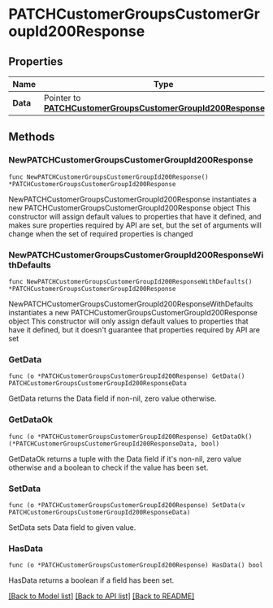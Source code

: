 # PATCHCustomerGroupsCustomerGroupId200Response

## Properties

Name | Type | Description | Notes
------------ | ------------- | ------------- | -------------
**Data** | Pointer to [**PATCHCustomerGroupsCustomerGroupId200ResponseData**](PATCHCustomerGroupsCustomerGroupId200ResponseData.md) |  | [optional] 

## Methods

### NewPATCHCustomerGroupsCustomerGroupId200Response

`func NewPATCHCustomerGroupsCustomerGroupId200Response() *PATCHCustomerGroupsCustomerGroupId200Response`

NewPATCHCustomerGroupsCustomerGroupId200Response instantiates a new PATCHCustomerGroupsCustomerGroupId200Response object
This constructor will assign default values to properties that have it defined,
and makes sure properties required by API are set, but the set of arguments
will change when the set of required properties is changed

### NewPATCHCustomerGroupsCustomerGroupId200ResponseWithDefaults

`func NewPATCHCustomerGroupsCustomerGroupId200ResponseWithDefaults() *PATCHCustomerGroupsCustomerGroupId200Response`

NewPATCHCustomerGroupsCustomerGroupId200ResponseWithDefaults instantiates a new PATCHCustomerGroupsCustomerGroupId200Response object
This constructor will only assign default values to properties that have it defined,
but it doesn't guarantee that properties required by API are set

### GetData

`func (o *PATCHCustomerGroupsCustomerGroupId200Response) GetData() PATCHCustomerGroupsCustomerGroupId200ResponseData`

GetData returns the Data field if non-nil, zero value otherwise.

### GetDataOk

`func (o *PATCHCustomerGroupsCustomerGroupId200Response) GetDataOk() (*PATCHCustomerGroupsCustomerGroupId200ResponseData, bool)`

GetDataOk returns a tuple with the Data field if it's non-nil, zero value otherwise
and a boolean to check if the value has been set.

### SetData

`func (o *PATCHCustomerGroupsCustomerGroupId200Response) SetData(v PATCHCustomerGroupsCustomerGroupId200ResponseData)`

SetData sets Data field to given value.

### HasData

`func (o *PATCHCustomerGroupsCustomerGroupId200Response) HasData() bool`

HasData returns a boolean if a field has been set.


[[Back to Model list]](../README.md#documentation-for-models) [[Back to API list]](../README.md#documentation-for-api-endpoints) [[Back to README]](../README.md)



